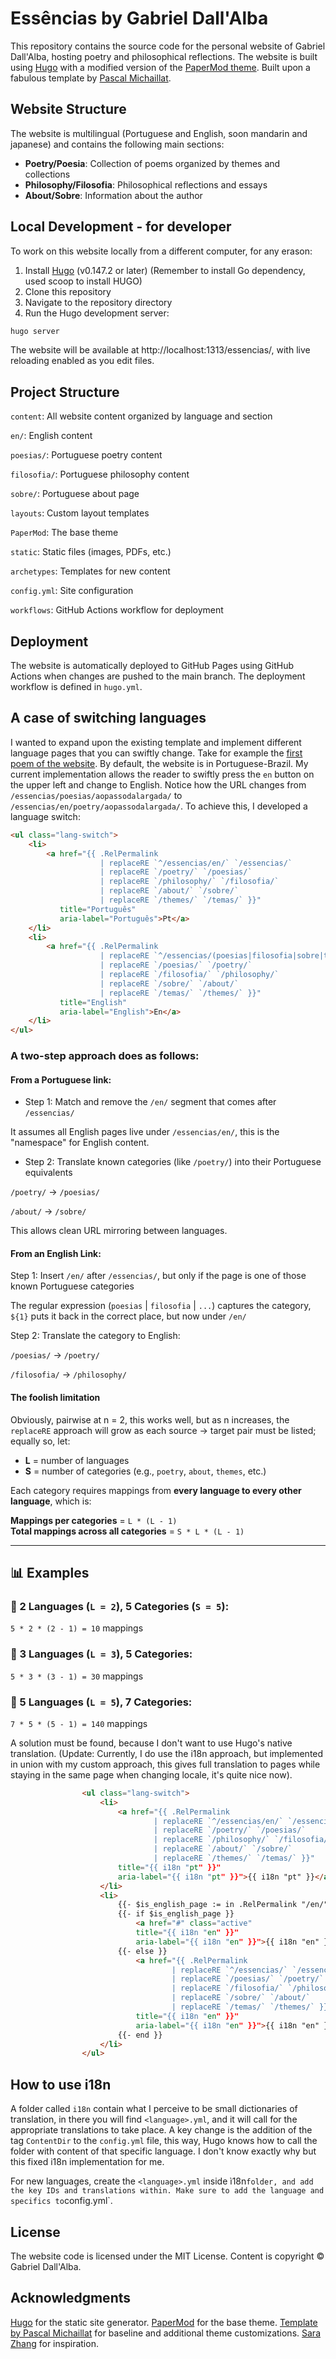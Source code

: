 # Essências by Gabriel Dall'Alba

This repository contains the source code for the personal website of Gabriel Dall'Alba, hosting poetry and philosophical reflections. The website is built using [Hugo](https://gohugo.io/) with a modified version of the [PaperMod theme](https://github.com/adityatelange/hugo-PaperMod). Built upon a fabulous template by [Pascal Michaillat](https://pascalmichaillat.org/b/).

## Website Structure

The website is multilingual (Portuguese and English, soon mandarin and japanese) and contains the following main sections:

- **Poetry/Poesia**: Collection of poems organized by themes and collections
- **Philosophy/Filosofia**: Philosophical reflections and essays
- **About/Sobre**: Information about the author

## Local Development - for developer

To work on this website locally from a different computer, for any erason:

1. Install [Hugo](https://gohugo.io/installation/) (v0.147.2 or later) (Remember to install Go dependency, used scoop to install HUGO)
2. Clone this repository
3. Navigate to the repository directory
4. Run the Hugo development server:

```bash
hugo server
```

The website will be available at http://localhost:1313/essencias/, with live reloading enabled as you edit files.

## Project Structure

`content`: All website content organized by language and section

`en/`: English content

`poesias/`: Portuguese poetry content

`filosofia/`: Portuguese philosophy content

`sobre/`: Portuguese about page

`layouts`: Custom layout templates

`PaperMod`: The base theme

`static`: Static files (images, PDFs, etc.)

`archetypes`: Templates for new content

`config.yml`: Site configuration

`workflows`: GitHub Actions workflow for deployment

## Deployment

The website is automatically deployed to GitHub Pages using GitHub Actions when changes are pushed to the main branch. The deployment workflow is defined in `hugo.yml`.

## A case of switching languages

I wanted to expand upon the existing template and implement different language pages that you can swiftly change. Take for example the [first poem of the website](https://gdalba.github.io/essencias/poesias/aopassodalargada/). By default, the website is in Portuguese-Brazil. My current implementation allows the reader to swiftly press the `en` button on the upper left and change to English. Notice how the URL changes from `/essencias/poesias/aopassodalargada/` to `/essencias/en/poetry/aopassodalargada/`. To achieve this, I developed a language switch:

```html
<ul class="lang-switch">
    <li>
        <a href="{{ .RelPermalink 
                    | replaceRE `^/essencias/en/` `/essencias/` 
                    | replaceRE `/poetry/` `/poesias/` 
                    | replaceRE `/philosophy/` `/filosofia/` 
                    | replaceRE `/about/` `/sobre/` 
                    | replaceRE `/themes/` `/temas/` }}" 
           title="Português" 
           aria-label="Português">Pt</a>
    </li>
    <li>
        <a href="{{ .RelPermalink 
                    | replaceRE `^/essencias/(poesias|filosofia|sobre|temas)` `/essencias/en/${1}` 
                    | replaceRE `/poesias/` `/poetry/` 
                    | replaceRE `/filosofia/` `/philosophy/` 
                    | replaceRE `/sobre/` `/about/` 
                    | replaceRE `/temas/` `/themes/` }}" 
           title="English" 
           aria-label="English">En</a>
    </li>
</ul>

```

### A two-step approach does as follows:

#### From a Portuguese link:

- Step 1: Match and remove the `/en/` segment that comes after `/essencias/`

It assumes all English pages live under `/essencias/en/`, this is the "namespace" for English content.

- Step 2: Translate known categories (like `/poetry/`) into their Portuguese equivalents

`/poetry/` → `/poesias/`

`/about/` → `/sobre/`

This allows clean URL mirroring between languages.

#### From an English Link:

Step 1: Insert `/en/` after `/essencias/`, but only if the page is one of those known Portuguese categories

The regular expression (`poesias` | `filosofia` | `...`) captures the category, `${1}` puts it back in the correct place, but now under `/en/`

Step 2: Translate the category to English:

`/poesias/` → `/poetry/`

`/filosofia/` → `/philosophy/`

#### The foolish limitation

Obviously, pairwise at n = 2, this works well, but as n increases, the `replaceRE` approach will grow as each source → target pair must be listed; equally so, let:

- **L** = number of languages  
- **S** = number of categories (e.g., `poetry`, `about`, `themes`, etc.)

Each category requires mappings from **every language to every other language**, which is:

**Mappings per categories** = `L * (L - 1)`  
**Total mappings across all categories** = `S * L * (L - 1)`

---

## 📊 Examples

### 🔹 2 Languages (`L = 2`), 5 Categories (`S = 5`):

`5 * 2 * (2 - 1) = 10` mappings

### 🔹 3 Languages (`L = 3`), 5 Categories:

`5 * 3 * (3 - 1) = 30` mappings

### 🔹 5 Languages (`L = 5`), 7 Categories:

`7 * 5 * (5 - 1) = 140` mappings

A solution must be found, because I don't want to use Hugo's native translation. (Update: Currently, I do use the i18n approach, but implemented in union with my custom approach, this gives full translation to pages while staying in the same page when changing locale, it's quite nice now).

```html
                <ul class="lang-switch">
                    <li>
                        <a href="{{ .RelPermalink 
                                | replaceRE `^/essencias/en/` `/essencias/`
                                | replaceRE `/poetry/` `/poesias/` 
                                | replaceRE `/philosophy/` `/filosofia/` 
                                | replaceRE `/about/` `/sobre/` 
                                | replaceRE `/themes/` `/temas/` }}" 
                        title="{{ i18n "pt" }}" 
                        aria-label="{{ i18n "pt" }}">{{ i18n "pt" }}</a>
                    </li>
                    <li>
                        {{- $is_english_page := in .RelPermalink "/en/" }}
                        {{- if $is_english_page }}
                            <a href="#" class="active" 
                            title="{{ i18n "en" }}"  
                            aria-label="{{ i18n "en" }}">{{ i18n "en" }}</a>
                        {{- else }}
                            <a href="{{ .RelPermalink 
                                    | replaceRE `^/essencias/` `/essencias/en/` 
                                    | replaceRE `/poesias/` `/poetry/` 
                                    | replaceRE `/filosofia/` `/philosophy/` 
                                    | replaceRE `/sobre/` `/about/` 
                                    | replaceRE `/temas/` `/themes/` }}" 
                            title="{{ i18n "en" }}"  
                            aria-label="{{ i18n "en" }}">{{ i18n "en" }}</a>
                        {{- end }}
                    </li>
                </ul>
```

## How to use i18n

A folder called `i18n` contain what I perceive to be small dictionaries of translation, in there you will find `<language>.yml`, and it will call for the appropriate translations to take place. A key change is the addition of the tag `ContentDir` to the `config.yml` file, this way, Hugo knows how to call the folder with content of that specific language. I don't know exactly why but this fixed i18n implementation for me.

For new languages, create the `<language>.yml` inside ì18n` folder, and add the key IDs and translations within. Make sure to add the language and specifics to `config.yml`.

## License

The website code is licensed under the MIT License. Content is copyright © Gabriel Dall'Alba.

## Acknowledgments

[Hugo](https://gohugo.io/) for the static site generator.
[PaperMod](https://github.com/adityatelange/hugo-PaperMod) for the base theme.
[Template by Pascal Michaillat](https://pascalmichaillat.org/b/) for baseline and additional theme customizations.
[Sara Zhang](https://saraz9.github.io/) for inspiration.
